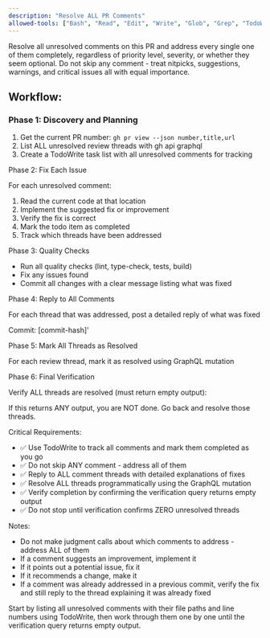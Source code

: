 ```yaml
---
description: "Resolve ALL PR Comments"
allowed-tools: ["Bash", "Read", "Edit", "Write", "Glob", "Grep", "TodoWrite"]
---
```


Resolve all unresolved comments on this PR and address every single one of them completely, regardless of priority level, severity, or whether they seem optional. Do not skip any comment - treat nitpicks, suggestions, warnings, and critical issues all with equal importance.

## Workflow:

### Phase 1: Discovery and Planning
1. Get the current PR number: `gh pr view --json number,title,url`
2. List ALL unresolved review threads with gh api graphql
3. Create a TodoWrite task list with all unresolved comments for tracking

Phase 2: Fix Each Issue

For each unresolved comment:
1. Read the current code at that location
2. Implement the suggested fix or improvement
3. Verify the fix is correct
4. Mark the todo item as completed
5. Track which threads have been addressed

Phase 3: Quality Checks

- Run all quality checks (lint, type-check, tests, build)
- Fix any issues found
- Commit all changes with a clear message listing what was fixed

Phase 4: Reply to All Comments

For each thread that was addressed, post a detailed reply of what was fixed

Commit: [commit-hash]'

Phase 5: Mark All Threads as Resolved

For each review thread, mark it as resolved using GraphQL mutation

Phase 6: Final Verification

Verify ALL threads are resolved (must return empty output):

If this returns ANY output, you are NOT done. Go back and resolve those threads.

Critical Requirements:

- ✅ Use TodoWrite to track all comments and mark them completed as you go
- ✅ Do not skip ANY comment - address all of them
- ✅ Reply to ALL comment threads with detailed explanations of fixes
- ✅ Resolve ALL threads programmatically using the GraphQL mutation
- ✅ Verify completion by confirming the verification query returns empty output
- ✅ Do not stop until verification confirms ZERO unresolved threads

Notes:

- Do not make judgment calls about which comments to address - address ALL of them
- If a comment suggests an improvement, implement it
- If it points out a potential issue, fix it
- If it recommends a change, make it
- If a comment was already addressed in a previous commit, verify the fix and still reply to the thread explaining it was
already fixed

Start by listing all unresolved comments with their file paths and line numbers using TodoWrite, then work through them one
by one until the verification query returns empty output.
